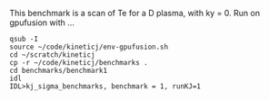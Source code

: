 This benchmark is a scan of Te for a D plasma, with ky = 0. Run on gpufusion with ...
```
qsub -I
source ~/code/kineticj/env-gpufusion.sh
cd ~/scratch/kineticj
cp -r ~/code/kineticj/benchmarks .
cd benchmarks/benchmark1
idl
IDL>kj_sigma_benchmarks, benchmark = 1, runKJ=1
```
